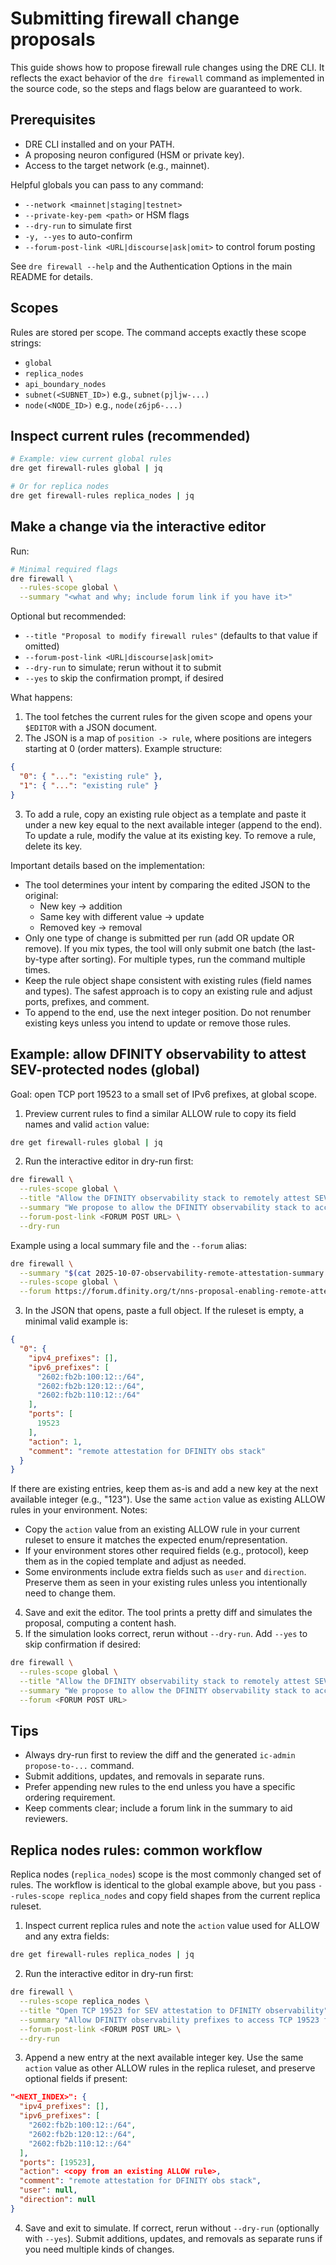 # Submitting firewall change proposals

This guide shows how to propose firewall rule changes using the DRE CLI. It reflects the exact behavior of the `dre firewall` command as implemented in the source code, so the steps and flags below are guaranteed to work.

## Prerequisites
- DRE CLI installed and on your PATH.
- A proposing neuron configured (HSM or private key).
- Access to the target network (e.g., mainnet).

Helpful globals you can pass to any command:
- `--network <mainnet|staging|testnet>`
- `--private-key-pem <path>` or HSM flags
- `--dry-run` to simulate first
- `-y, --yes` to auto-confirm
- `--forum-post-link <URL|discourse|ask|omit>` to control forum posting

See `dre firewall --help` and the Authentication Options in the main README for details.

## Scopes
Rules are stored per scope. The command accepts exactly these scope strings:
- `global`
- `replica_nodes`
- `api_boundary_nodes`
- `subnet(<SUBNET_ID>)`  e.g., `subnet(pjljw-...)`
- `node(<NODE_ID>)`      e.g., `node(z6jp6-...)`

## Inspect current rules (recommended)
```bash
# Example: view current global rules
dre get firewall-rules global | jq

# Or for replica nodes
dre get firewall-rules replica_nodes | jq
```

## Make a change via the interactive editor
Run:
```bash
# Minimal required flags
dre firewall \
  --rules-scope global \
  --summary "<what and why; include forum link if you have it>"
```
Optional but recommended:
- `--title "Proposal to modify firewall rules"` (defaults to that value if omitted)
- `--forum-post-link <URL|discourse|ask|omit>`
- `--dry-run` to simulate; rerun without it to submit
- `--yes` to skip the confirmation prompt, if desired

What happens:
1. The tool fetches the current rules for the given scope and opens your `$EDITOR` with a JSON document.
2. The JSON is a map of `position -> rule`, where positions are integers starting at 0 (order matters). Example structure:
```json
{
  "0": { "...": "existing rule" },
  "1": { "...": "existing rule" }
}
```
3. To add a rule, copy an existing rule object as a template and paste it under a new key equal to the next available integer (append to the end). To update a rule, modify the value at its existing key. To remove a rule, delete its key.

Important details based on the implementation:
- The tool determines your intent by comparing the edited JSON to the original:
  - New key -> addition
  - Same key with different value -> update
  - Removed key -> removal
- Only one type of change is submitted per run (add OR update OR remove). If you mix types, the tool will only submit one batch (the last-by-type after sorting). For multiple types, run the command multiple times.
- Keep the rule object shape consistent with existing rules (field names and types). The safest approach is to copy an existing rule and adjust ports, prefixes, and comment.
- To append to the end, use the next integer position. Do not renumber existing keys unless you intend to update or remove those rules.

## Example: allow DFINITY observability to attest SEV-protected nodes (global)
Goal: open TCP port 19523 to a small set of IPv6 prefixes, at global scope.

1) Preview current rules to find a similar ALLOW rule to copy its field names and valid `action` value:
```bash
dre get firewall-rules global | jq
```
2) Run the interactive editor in dry-run first:
```bash
dre firewall \
  --rules-scope global \
  --title "Allow the DFINITY observability stack to remotely attest SEV-protected nodes" \
  --summary "We propose to allow the DFINITY observability stack to access the remote attestation endpoint on TCP port 19523. This access is essential for monitoring and attesting SEV-protected nodes. It allows the DFINITY observability stack to periodically fetch an attestation report and verify it. For details, see: <FORUM POST URL>" \
  --forum-post-link <FORUM POST URL> \
  --dry-run
```

Example using a local summary file and the `--forum` alias:
```bash
dre firewall \
  --summary "$(cat 2025-10-07-observability-remote-attestation-summary.md)" \
  --rules-scope global \
  --forum https://forum.dfinity.org/t/nns-proposal-enabling-remote-attestation-for-dfinity-observability/58611
```
3) In the JSON that opens, paste a full object. If the ruleset is empty, a minimal valid example is:
```json
{
  "0": {
    "ipv4_prefixes": [],
    "ipv6_prefixes": [
      "2602:fb2b:100:12::/64",
      "2602:fb2b:120:12::/64",
      "2602:fb2b:110:12::/64"
    ],
    "ports": [
      19523
    ],
    "action": 1,
    "comment": "remote attestation for DFINITY obs stack"
  }
}
```
If there are existing entries, keep them as-is and add a new key at the next available integer (e.g., "123"). Use the same `action` value as existing ALLOW rules in your environment.
Notes:
- Copy the `action` value from an existing ALLOW rule in your current ruleset to ensure it matches the expected enum/representation.
- If your environment stores other required fields (e.g., protocol), keep them as in the copied template and adjust as needed.
- Some environments include extra fields such as `user` and `direction`. Preserve them as seen in your existing rules unless you intentionally need to change them.

4) Save and exit the editor. The tool prints a pretty diff and simulates the proposal, computing a content hash.
5) If the simulation looks correct, rerun without `--dry-run`. Add `--yes` to skip confirmation if desired:
```bash
dre firewall \
  --rules-scope global \
  --title "Allow the DFINITY observability stack to remotely attest SEV-protected nodes" \
  --summary "We propose to allow the DFINITY observability stack to access the remote attestation endpoint on TCP port 19523. This access is essential for monitoring and attesting SEV-protected nodes. It allows the DFINITY observability stack to periodically fetch an attestation report and verify it. For details, see: <FORUM POST URL>" \
  --forum <FORUM POST URL>
```

## Tips
- Always dry-run first to review the diff and the generated `ic-admin propose-to-...` command.
- Submit additions, updates, and removals in separate runs.
- Prefer appending new rules to the end unless you have a specific ordering requirement.
- Keep comments clear; include a forum link in the summary to aid reviewers.

## Replica nodes rules: common workflow

Replica nodes (`replica_nodes`) scope is the most commonly changed set of rules. The workflow is identical to the global example above, but you pass `--rules-scope replica_nodes` and copy field shapes from the current replica ruleset.

1) Inspect current replica rules and note the `action` value used for ALLOW and any extra fields:
```bash
dre get firewall-rules replica_nodes | jq
```

2) Run the interactive editor in dry-run first:
```bash
dre firewall \
  --rules-scope replica_nodes \
  --title "Open TCP 19523 for SEV attestation to DFINITY observability" \
  --summary "Allow DFINITY observability prefixes to access TCP 19523 for remote attestation on all replica nodes. See: <FORUM POST URL>" \
  --forum-post-link <FORUM POST URL> \
  --dry-run
```

3) Append a new entry at the next available integer key. Use the same `action` value as other ALLOW rules in the replica ruleset, and preserve optional fields if present:
```json
"<NEXT_INDEX>": {
  "ipv4_prefixes": [],
  "ipv6_prefixes": [
    "2602:fb2b:100:12::/64",
    "2602:fb2b:120:12::/64",
    "2602:fb2b:110:12::/64"
  ],
  "ports": [19523],
  "action": <copy from an existing ALLOW rule>,
  "comment": "remote attestation for DFINITY obs stack",
  "user": null,
  "direction": null
}
```

4) Save and exit to simulate. If correct, rerun without `--dry-run` (optionally with `--yes`). Submit additions, updates, and removals as separate runs if you need multiple kinds of changes.
